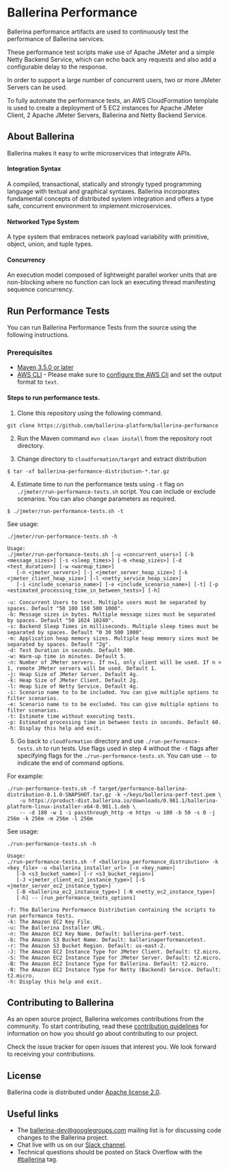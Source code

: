 # Ballerina Performance

Ballerina performance artifacts are used to continuously test the performance of Ballerina services.

These performance test scripts make use of Apache JMeter and a simple Netty Backend Service, which can echo back any 
requests and also add a configurable delay to the response.

In order to support a large number of concurrent users, two or more JMeter Servers can be used.

To fully automate the performance tests, an AWS CloudFormation template is used to create a deployment of 5 EC2 
instances for Apache JMeter Client, 2 Apache JMeter Servers, Ballerina and Netty Backend Service.

## About Ballerina

Ballerina makes it easy to write microservices that integrate APIs.

#### Integration Syntax
A compiled, transactional, statically and strongly typed programming language with textual and graphical syntaxes. Ballerina incorporates fundamental concepts of distributed system integration and offers a type safe, concurrent environment to implement microservices.

#### Networked Type System
A type system that embraces network payload variability with primitive, object, union, and tuple types.

#### Concurrency
An execution model composed of lightweight parallel worker units that are non-blocking where no function can lock an executing thread manifesting sequence concurrency.

## Run Performance Tests

You can run Ballerina Performance Tests from the source using the following instructions.

### Prerequisites

* [Maven 3.5.0 or later](https://maven.apache.org/download.cgi)
* [AWS CLI](https://aws.amazon.com/cli/) - Please make sure to [configure the AWS Cli](https://docs.aws.amazon.com/cli/latest/userguide/cli-chap-getting-started.html)
and set the output format to `text`.

#### Steps to run performance tests.

1. Clone this repository using the following command.

```
git clone https://github.com/ballerina-platform/ballerina-performance
```

2. Run the Maven command ``mvn clean install`` from the repository root directory.

3. Change directory to `cloudformation/target` and extract distribution

```
$ tar -xf ballerina-performance-distribution-*.tar.gz
```

4. Estimate time to run the performance tests using `-t` flag on `./jmeter/run-performance-tests.sh` script. 
You can include or exclude scenarios. You can also change parameters as required.

```
$ ./jmeter/run-performance-tests.sh -t
```
    
See usage:

```
./jmeter/run-performance-tests.sh -h

Usage: 
./jmeter/run-performance-tests.sh [-u <concurrent_users>] [-b <message_sizes>] [-s <sleep_times>] [-m <heap_sizes>] [-d <test_duration>] [-w <warmup_time>]
   [-n <jmeter_servers>] [-j <jmeter_server_heap_size>] [-k <jmeter_client_heap_size>] [-l <netty_service_heap_size>]
   [-i <include_scenario_name>] [-e <include_scenario_name>] [-t] [-p <estimated_processing_time_in_between_tests>] [-h]

-u: Concurrent Users to test. Multiple users must be separated by spaces. Default "50 100 150 500 1000".
-b: Message sizes in bytes. Multiple message sizes must be separated by spaces. Default "50 1024 10240".
-s: Backend Sleep Times in milliseconds. Multiple sleep times must be separated by spaces. Default "0 30 500 1000".
-m: Application heap memory sizes. Multiple heap memory sizes must be separated by spaces. Default "2g".
-d: Test Duration in seconds. Default 900.
-w: Warm-up time in minutes. Default 5.
-n: Number of JMeter servers. If n=1, only client will be used. If n > 1, remote JMeter servers will be used. Default 1.
-j: Heap Size of JMeter Server. Default 4g.
-k: Heap Size of JMeter Client. Default 2g.
-l: Heap Size of Netty Service. Default 4g.
-i: Scenario name to to be included. You can give multiple options to filter scenarios.
-e: Scenario name to to be excluded. You can give multiple options to filter scenarios.
-t: Estimate time without executing tests.
-p: Estimated processing time in between tests in seconds. Default 60.
-h: Display this help and exit.
```

5. Go back to `cloudformation` directory and use `./run-performance-tests.sh` to run tests. 
Use flags used in step 4 without the `-t` flags after specifying flags for the `./run-performance-tests.sh`.
You can use `--` to indicate the end of command options.  

For example:

```
./run-performance-tests.sh -f target/performance-ballerina-distribution-0.1.0-SNAPSHOT.tar.gz -k ~/keys/ballerina-perf-test.pem \
    -u https://product-dist.ballerina.io/downloads/0.981.1/ballerina-platform-linux-installer-x64-0.981.1.deb \
    -- -d 180 -w 1 -i passthrough_http -e https -u 100 -b 50 -s 0 -j 256m -k 256m -m 256m -l 256m
```

See usage:

```
./run-performance-tests.sh -h

Usage: 
./run-performance-tests.sh -f <ballerina_performance_distribution> -k <key_file> -u <ballerina_installer_url> [-n <key_name>]
   [-b <s3_bucket_name>] [-r <s3_bucket_region>]
   [-J <jmeter_client_ec2_instance_type>] [-S <jmeter_server_ec2_instance_type>]
   [-B <ballerina_ec2_instance_type>] [-N <netty_ec2_instance_type>]
   [-h] -- [run_performance_tests_options]

-f: The Ballerina Performance Distribution containing the scripts to run performance tests.
-k: The Amazon EC2 Key File.
-u: The Ballerina Installer URL.
-n: The Amazon EC2 Key Name. Default: ballerina-perf-test.
-b: The Amazon S3 Bucket Name. Default: ballerinaperformancetest.
-r: The Amazon S3 Bucket Region. Default: us-east-2.
-J: The Amazon EC2 Instance Type for JMeter Client. Default: t2.micro.
-S: The Amazon EC2 Instance Type for JMeter Server. Default: t2.micro.
-B: The Amazon EC2 Instance Type for Ballerina. Default: t2.micro.
-N: The Amazon EC2 Instance Type for Netty (Backend) Service. Default: t2.micro.
-h: Display this help and exit.
```

## Contributing to Ballerina

As an open source project, Ballerina welcomes contributions from the community. To start contributing, read these [contribution guidelines](https://github.com/ballerina-platform/ballerina-lang/blob/master/CONTRIBUTING.md) for information on how you should go about contributing to our project.

Check the issue tracker for open issues that interest you. We look forward to receiving your contributions.

## License

Ballerina code is distributed under [Apache license 2.0](https://github.com/ballerina-platform/ballerina-lang/blob/master/LICENSE).

## Useful links

* The ballerina-dev@googlegroups.com mailing list is for discussing code changes to the Ballerina project.
* Chat live with us on our [Slack channel](https://ballerina-platform.slack.com/).
* Technical questions should be posted on Stack Overflow with the [#ballerina](https://stackoverflow.com/questions/tagged/ballerina) tag.
